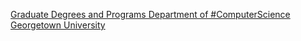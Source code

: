 [Graduate Degrees and Programs   Department of #ComputerScience   Georgetown University](https://qi.tc/qi/119054)